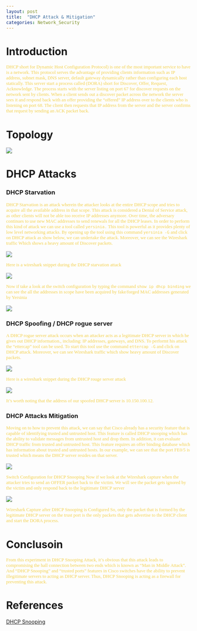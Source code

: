 ```yaml
---
layout: post
title:  "DHCP Attack & Mitigation"
categories: Network_Security
---
```

#  Introduction
<span style="color: #f2cf4a; font-family: Babas; font-size: 0.9em;"> DHCP short for Dynamic Host Configuration Protocol) is one of the most important service to have is a network. This protocol serves the advantage of providing clients information such as IP address, subnet mask, DNS server, default gateway dynamically rather than configuring each host statically. This server start a process called (DORA) short for Discover, Offer, Request, Acknowledge. The process starts with the server listing on port 67 for discover requests on the network sent by clients. When a client sends out a discover packet across the network the server sees it and respond back with an offer providing the “offered” IP address over to the clients who is listening on port 68. The client then requests that IP address from the server and the server confirms that request by sending an ACK packet back.</span>


#    Topology

<img src="https://raw.githubusercontent.com/sh1dow3r/sh1dow3r.github.io/master/_posts/img/DHCP/DHCP_Topoplogy.png"/>

#   DHCP Attacks

###           DHCP Starvation
<span style="color: #f2cf4a; font-family: Babas; font-size: 0.9em;"> DHCP Starvation is an attack wherein the attacker looks at the entire DHCP scope and tries to acquire all the available address in that scope. This attack is considered a Denial of Service attack, as other clients will not be able too receive IP addresses anymore. Over time, the adversary continues to use new MAC addresses to send renewals for all the DHCP leases. In order to perform this kind of attack we can use a tool called `yersinia.` This tool is powerful as it provides plenty of low level networking attacks. By opening up the tool using this command `yersinia -G` and click on DHCP attack as show below, we can undertake the attack. Moreover, we can see the Wireshark traffic Which shows a heavy amount of Discover packets.</span>

<img src="https://raw.githubusercontent.com/sh1dow3r/sh1dow3r.github.io/master/_posts/img/DHCP/1.png"/>

<span style="color: #f2cf4a; font-family: Babas; font-size: 0.9em;">  Here is a wireshark snippet during the DHCP starvation attack</span>
  
<img src="https://raw.githubusercontent.com/sh1dow3r/sh1dow3r.github.io/master/_posts/img/DHCP/2.png"/>

<span style="color: #f2cf4a; font-family: Babas; font-size: 0.9em;"> Now if take a look at the switch configuration by typing the command `show ip dhcp binding` we can see the all the addresses in scope have been acquired by fake/forged MAC addresses generated by Yersinia</span>

<img src="https://raw.githubusercontent.com/sh1dow3r/sh1dow3r.github.io/master/_posts/img/DHCP/3.png"/>

###          DHCP Spoofing / DHCP rogue server
<span style="color: #f2cf4a; font-family: Babas; font-size: 0.9em;"> A DHCP rogue server attack occurs when an attacker acts as a legitimate DHCP server in which he gives out DHCP information., including: IP addresses, gateways, and DNS. To performt his attack the “ettercap” tool can be used. To start this tool use the command `ettercap -G` and click on DHCP attack. Moreover, we can see Wireshark traffic which show heavy amount of Discover packets.</span>

<img src="https://raw.githubusercontent.com/sh1dow3r/sh1dow3r.github.io/master/_posts/img/DHCP/4.png"/>

<span style="color: #f2cf4a; font-family: Babas; font-size: 0.9em;"> Here is a wireshark snippet during the DHCP rouge server attack  </span>

<img src="https://raw.githubusercontent.com/sh1dow3r/sh1dow3r.github.io/master/_posts/img/DHCP/5.png"/>

<span style="color: #f2cf4a; font-family: Babas; font-size: 0.9em;">  It’s worth noting that the address of our spoofed DHCP server is 10.150.100.12.</span>


###          DHCP Attacks Mitigation
<span style="color: #f2cf4a; font-family: Babas; font-size: 0.9em;">  Moving on to how to prevent this attack, we can say that Cisco already has a security feature that is capable of identifying trusted and untrusted host. This feature is called DHCP snooping which has the ability to validate messages from untrusted host and drop them. In addition, it can evaluate DHCP traffic from trusted and untrusted host. This feature requires an offer binding database which has information about trusted and untrusted hosts. In our example, we can see that the port FE0/5 is trusted which means the DHCP server resides on that server.</span>

<img src="https://raw.githubusercontent.com/sh1dow3r/sh1dow3r.github.io/master/_posts/img/DHCP/6.png"/>


<span style="color: #f2cf4a; font-family: Babas; font-size: 0.9em;"> Switch Configuration for DHCP Snooping
Now if we look at the Wireshark capture when the attacker tries to send an OFFER packet back to the victim. We will see the packet gets ignored by the victim and only respond back to the legitimate DHCP server</span>

<img src="https://raw.githubusercontent.com/sh1dow3r/sh1dow3r.github.io/master/_posts/img/DHCP/7.png"/>


<span style="color: #f2cf4a; font-family: Babas; font-size: 0.9em;"> Wireshark Capture after DHCP Snooping is Configured
So, only the packet that is formed by the legitimate DHCP server on the trust port is the only packets that gets advertise to the DHCP client and start the DORA process.</span>

# **Conclusoin**
<span style="color: #f2cf4a; font-family: Babas; font-size: 0.9em;"> 
From this experiment in DHCP Snooping Attack, it’s obvious that this
attack leads to compromising the hall connection between two ends which is
known as “Man in Middle Attack”. And “DHCP Snooping” and “trusted ports”
features in Cisco switches have the ability to prevent illegitimate servers to
acting as DHCP server. Thus, DHCP Snooping is acting as a firewall for
preventing this attack.
</span>

# **References**

[DHCP Snooping](https://networklessons.com/cisco/ccnp-switch/vlan-hopping/)















































